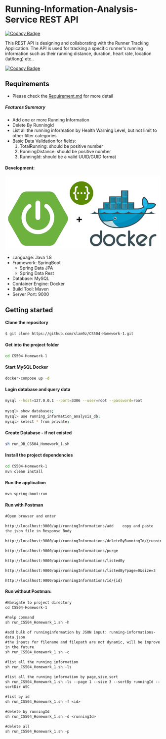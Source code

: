 # Running-Information-Analysis-Service REST API

[![Codacy Badge](https://api.codacy.com/project/badge/Grade/6bb7b07e21fe4096a506266d3b6f6b2c)](https://www.codacy.com/app/slam9z/CS504-Homework-1?utm_source=github.com&utm_medium=referral&utm_content=slam9z/CS504-Homework-1&utm_campaign=badger)

This REST API is designing and collaborating with the Runner Tracking Application. The API is used for tracking a specific runner's running information such as their running distance, duration, heart rate, location (lat/long) etc..  

[![Codacy Badge](https://api.codacy.com/project/badge/Grade/6bb7b07e21fe4096a506266d3b6f6b2c)](https://www.codacy.com/app/slam9z/CS504-Homework-1?utm_source=github.com&amp;utm_medium=referral&amp;utm_content=slam9z/CS504-Homework-1&amp;utm_campaign=Badge_Grade)

## Requirements
* Please check the [Requirement.md](./Project_Log/Requirement.md) for more detail 
##### Features Summary
* Add one or more Running Information  
* Delete By RunningId
* List all the running information by Health Warning Level, but not limit to other filter categories.
* Basic Data Validation for fields:
    1. TotalRunning: should be positive number
    2. RunningDistance: should be positive number
    3. RunningId: should be a valid UUID/GUID format

#### Development:
![Based on](./Project_Log/images/SpringBoot_Rest_docker.png)
- Language: Java 1.8
- Framework: SpringBoot
    * Spring Data JPA
    * Spring Data Rest
- Database: MySQL
- Container Engine: Docker
- Build Tool: Maven
- Server Port: 9000

## Getting started

#### Clone the repository
```Bash
$ git clone https://github.com/slam9z/CS504-Homework-1.git
```
#### Get into the project folder
```Bash
cd CS504-Homework-1
```

#### Start MySQL Docker
```Bash
docker-compose up -d
```
#### Login database and query data
 ```Bash
mysql --host=127.0.0.1 --port=3306 --user=root --password=root
 
mysql> show databases; 
mysql> use running_information_analysis_db;
mysql> select * from private;
 
 ```
#### Create Database - if not existed
```Bash
sh run_DB_CS504_Homework_1.sh
```

#### Install the project dependencies
```Bash
cd CS504-Homework-1
mvn clean install
```

#### Run the application 
```Bash
mvn spring-boot:run
```

#### Run with Postman
```
#Open browser and enter 

http://localhost:9000/api/runningInformations/add    copy and paste the json file in Response Body

http://localhost:9000/api/runningInformations/deleteByRunningId/{runningId}

http://localhost:9000/api/runningInformations/purge

http://localhost:9000/api/runningInformations/listedBy

http://localhost:9000/api/runningInformations/listedBy?page=0&size=3

http://localhost:9000/api/runningInformations/id/{id}
```

#### Run without Postman:
```
#Navigate to project directory
cd CS504-Homework-1

#help command
sh run_CS504_Homework_1.sh -h

#add bulk of runninginformation by JSON input: running-informations-data.json 
#the inputs for filename and filepath are not dynamic, will be improve in the future
sh run_CS504_Homework_1.sh -c 

#list all the running information
sh run_CS504_Homework_1.sh -ls

#list all the running information by page,size,sort
sh run_CS504_Homework_1.sh -ls --page 1 --size 3 --sortBy runningId --sortDir ASC

#list by id
sh run_CS504_Homework_1.sh -f <id>

#delete by runningId
sh run_CS504_Homework_1.sh -d <runningId>

#delete all
sh run_CS504_Homework_1.sh -p

```





